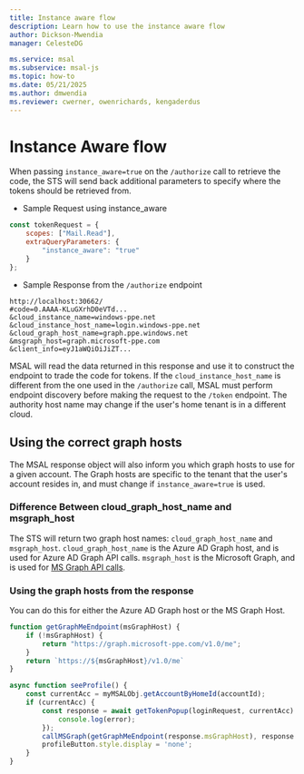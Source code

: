 ```yaml
---
title: Instance aware flow
description: Learn how to use the instance aware flow
author: Dickson-Mwendia
manager: CelesteDG

ms.service: msal
ms.subservice: msal-js
ms.topic: how-to
ms.date: 05/21/2025
ms.author: dmwendia
ms.reviewer: cwerner, owenrichards, kengaderdus
---
```


# Instance Aware flow

When passing `instance_aware=true` on the `/authorize` call to retrieve the code, the STS will send back additional parameters to specify where the tokens should be retrieved from. 

- Sample Request using instance_aware

```javascript
const tokenRequest = {
    scopes: ["Mail.Read"],
    extraQueryParameters: {
        "instance_aware": "true"
    }
};
```

- Sample Response from the `/authorize` endpoint

```text
http://localhost:30662/
#code=0.AAAA-KLuGXrhD0eVTd...
&cloud_instance_name=windows-ppe.net
&cloud_instance_host_name=login.windows-ppe.net
&cloud_graph_host_name=graph.ppe.windows.net
&msgraph_host=graph.microsoft-ppe.com
&client_info=eyJ1aWQiOiJiZT...
```

MSAL will read the data returned in this response and use it to construct the endpoint to trade the code for tokens. If the `cloud_instance_host_name` is different from the one used in the `/authorize` call, MSAL must perform endpoint discovery before making the request to the `/token` endpoint. The authority host name may change if the user's home tenant is in a different cloud.

## Using the correct graph hosts

The MSAL response object will also inform you which graph hosts to use for a given account. The Graph hosts are specific to the tenant that the user's account resides in, and must change if `instance_aware=true` is used.

### Difference Between cloud_graph_host_name and msgraph_host

The STS will return two graph host names: `cloud_graph_host_name` and `msgraph_host`. `cloud_graph_host_name` is the Azure AD Graph host, and is used for Azure AD Graph API calls. `msgraph_host` is the Microsoft Graph, and is used for [MS Graph API calls](/graph/overview.md).

### Using the graph hosts from the response

You can do this for either the Azure AD Graph host or the MS Graph Host.

```javascript
function getGraphMeEndpoint(msGraphHost) {
    if (!msGraphHost) {
        return "https://graph.microsoft-ppe.com/v1.0/me";
    }
    return `https://${msGraphHost}/v1.0/me`
}

async function seeProfile() {
    const currentAcc = myMSALObj.getAccountByHomeId(accountId);
    if (currentAcc) {
        const response = await getTokenPopup(loginRequest, currentAcc).catch(error => {
            console.log(error);
        });
        callMSGraph(getGraphMeEndpoint(response.msGraphHost), response.accessToken, updateUI);
        profileButton.style.display = 'none';
    }
}
```
